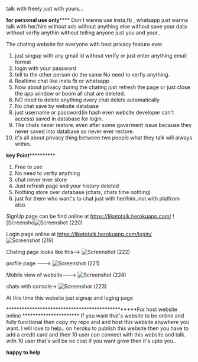 
talk with freely just with yours...

********************for personal use only************************
Don't wanna use insta,fb , whatsapp just wanna talk with her/him without ads without anything else without save your data without verfiy anythin without telling anyone just you and your..


The chating website for everyone with best privacy feature ever.

1. just singup with any gmail id without verify or just enter anything email format
2. login with your password
3. tell to the other person do the same No need to verfiy anything.
4. Realtime chat like insta fb or whatsapp
5. Now about privacy during the chating just refresh the page or just close the app window or boom all chat are deleted.
6. NO need to delete anything every chat delete automatically 
7. No chat save by website database 
8. just username or password(in hash even website developer can't access) saved in database for login. 
9. The chats never restore. even after some goverment issue because they never saved into database so never ever restore.
10. it's all about privacy thing between two people.what they talk will always within.

******************************key Point****************************************
1. Free to use
2. No need to verfiy anything
3. chat never ever store 
4. Just refresh page and your history deleted
5. Nothing store over database.(chats, chats time nothing)
6. just for them who want's to chat just with her/him..not with platfrom also.

SignUp page can be find online at https://liketotalk.herokuapp.com/
![Screensho![Screenshot (220)](https://user-images.githubusercontent.com/100985563/169635752-e8e10027-b260-4de9-bece-8b1581bb6ebf.png)

Login page online at https://liketotalk.herokuapp.com/login/ ![Screenshot (219)](https://user-images.githubusercontent.com/100985563/169635824-a6c78c46-81bc-4d31-b7e6-f6113759dadf.png)

Chating page looks like this-->
![Screenshot (222)](https://user-images.githubusercontent.com/100985563/169635747-3803baba-9e57-4a28-8af8-30557c933cee.png)

profile page --->
![Screenshot (221)](https://user-images.githubusercontent.com/100985563/169635753-e5529fc1-c9f2-4422-8473-afcd55cedd1a.png)


Mobile view of website--->
![Screenshot (224)](https://user-images.githubusercontent.com/100985563/169635736-270c88a9-fc1e-4979-b733-ec84bed3f4c2.png)

chats with console->
![Screenshot (223)](https://user-images.githubusercontent.com/100985563/169635742-1b091de1-f460-4d6c-80bf-92136626a5eb.png)



 At this time this website just signup and loging page 
 
 *************************************************For host website online **********************
 If you want that's website to be online and fully functional then copy my repo and and host this website anywhere you want.
 I will love to help.. on heroku to publish this website then you have to add a credit card and then 10 user can connect with this website and talk. with 10 user that's will be no cost if you want grow then it's upto you..
 
 
 ****happy to help****
